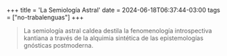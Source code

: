 +++
title = 'La Semiología Astral'
date = 2024-06-18T06:37:44-03:00
tags = ["no-trabalenguas"]
+++

> La semiología astral caldea destila la fenomenología introspectiva kantiana a través de la alquimia sintética de las epistemologías gnósticas postmoderna.

<!--more-->
